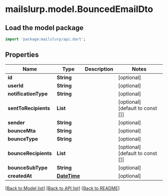 # mailslurp.model.BouncedEmailDto

## Load the model package
```dart
import 'package:mailslurp/api.dart';
```

## Properties
Name | Type | Description | Notes
------------ | ------------- | ------------- | -------------
**id** | **String** |  | [optional] 
**userId** | **String** |  | [optional] 
**notificationType** | **String** |  | [optional] 
**sentToRecipients** | **List<String>** |  | [optional] [default to const []]
**sender** | **String** |  | [optional] 
**bounceMta** | **String** |  | [optional] 
**bounceType** | **String** |  | [optional] 
**bounceRecipients** | **List<String>** |  | [optional] [default to const []]
**bounceSubType** | **String** |  | [optional] 
**createdAt** | [**DateTime**](DateTime) |  | [optional] 

[[Back to Model list]](../README#documentation-for-models) [[Back to API list]](../README#documentation-for-api-endpoints) [[Back to README]](../README)


